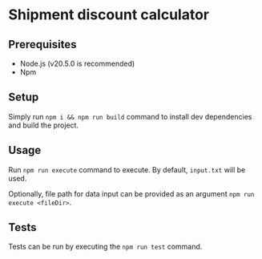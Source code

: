 # Shipment discount calculator

## Prerequisites

* Node.js (v20.5.0 is recommended)
* Npm

## Setup

Simply run `npm i && npm run build` command to install dev dependencies and build the project.

## Usage

Run `npm run execute` command to execute. By default, `input.txt` will be used.

Optionally, file path for data input can be provided as an argument `npm run execute <fileDir>`.

## Tests

Tests can be run by executing the `npm run test` command.
